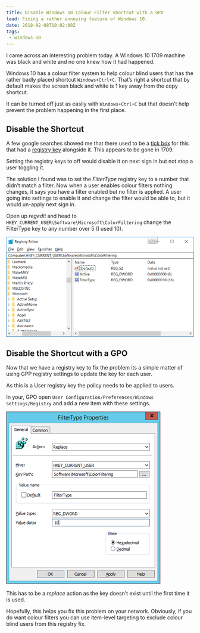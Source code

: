 ```yaml
---
title: Disable Windows 10 Colour Filter Shortcut with a GPO
lead: Fixing a rather annoying feature of Windows 10.
date: 2018-02-08T10:02:00Z
tags:
 - windows-10
---
```

I came across an interesting problem today. A Windows 10 1709 machine was black and white and no one knew how it had happened.

Windows 10 has a colour filter system to help colour blind users that has the rather badly placed shortcut `Windows+Ctrl+C`. That’s right a shortcut that by default makes the screen black and white is 1 key away from the copy shortcut.

It can be turned off just as easily with `Windows+Ctrl+C` but that doesn’t help prevent the problem happening in the first place.

## Disable the Shortcut

A few google searches showed me that there used to be a [tick box](https://www.nextofwindows.com/windows-10-color-filters#Disable_the_shortcut_key_to_turn_on_the_color_filters) for this that had a [registry key](https://winaero.com/blog/enable-disable-color-filters-hotkey-windows-10/) alongside it. This appears to be gone in 1709.

Setting the registry keys to off would disable it on next sign in but not stop a user toggling it.

The solution I found was to set the _FilterType_ registry key to a number that didn’t match a filter. Now when a user enables colour filters nothing changes, it says you have a filter enabled but no filter is applied. A user going into settings to enable it and change the filter would be able to, but it would un-apply next sign in.

Open up _regedit_ and head to `HKEY_CURRENT_USER\Software\Microsoft\ColorFiltering` change the FilterType key to any number over 5 (I used 10).

![Color Filter Registry Settings](/assets/2018/02/disable-windows-10-colour-filter-shortcut-with-a-gpo/color-filter-disable.png)

## Disable the Shortcut with a GPO

Now that we have a registry key to fix the problem its a simple matter of using GPP registry settings to update the key for each user.

As this is a User registry key the policy needs to be applied to users.

In your, GPO open `User Configuration/Preferences/Windows Settings/Registry` and add a new item with these settings.

![GPP Registry Settings](/assets/2018/02/disable-windows-10-colour-filter-shortcut-with-a-gpo/gpp-registry.png)

This has to be a _replace_ action as the key doesn’t exist until the first time it is used.

Hopefully, this helps you fix this problem on your network. Obviously, if you do want colour filters you can use item-level targeting to exclude colour blind users from this registry fix.
